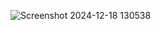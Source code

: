 ![Screenshot 2024-12-18 130538](https://github.com/user-attachments/assets/b6e2739d-a1f3-4d59-a517-689058ccfbdb)
